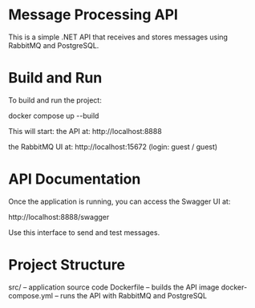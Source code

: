# Message Processing API

This is a simple .NET API that receives and stores messages using RabbitMQ and PostgreSQL.

# Build and Run

To build and run the project:

docker compose up --build

This will start:
the API at: http://localhost:8888

the RabbitMQ UI at: http://localhost:15672
(login: guest / guest)

# API Documentation
Once the application is running, you can access the Swagger UI at:

http://localhost:8888/swagger

Use this interface to send and test messages.

# Project Structure
src/ – application source code
Dockerfile – builds the API image
docker-compose.yml – runs the API with RabbitMQ and PostgreSQL
